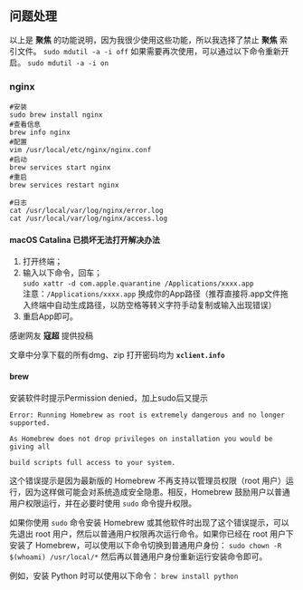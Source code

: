 ## 问题处理
以上是 **聚焦** 的功能说明，因为我很少使用这些功能，所以我选择了禁止 **聚焦** 索引文件。
`sudo mdutil -a -i off`
如果需要再次使用，可以通过以下命令重新开启。
`sudo mdutil -a -i on`


### nginx
```
#安装
sudo brew install nginx
#查看信息
brew info nginx
#配置
vim /usr/local/etc/nginx/nginx.conf
#启动
brew services start nginx
#重启
brew services restart nginx

#日志
cat /usr/local/var/log/nginx/error.log
cat /usr/local/var/log/nginx/access.log
```


#### macOS Catalina 已损坏无法打开解决办法
1.  打开终端；
2.  输入以下命令，回车；  
    `sudo xattr -d com.apple.quarantine /Applications/xxxx.app`  
    注意：`/Applications/xxxx.app` 换成你的App路径（推荐直接将.app文件拖入终端中自动生成路径，以防空格等转义字符手动复制或输入出现错误）
3.  重启App即可。

感谢网友 **寇超** 提供投稿

文章中分享下载的所有dmg、zip 打开密码均为 **`xclient.info`**

#### brew
安装软件时提示Permission denied，加上sudo后又提示
```
Error: Running Homebrew as root is extremely dangerous and no longer supported.

As Homebrew does not drop privileges on installation you would be giving all

build scripts full access to your system.
```
这个错误提示是因为最新版的 Homebrew 不再支持以管理员权限（root 用户）运行，因为这样做可能会对系统造成安全隐患。相反，Homebrew 鼓励用户以普通用户权限运行，并在必要时使用 `sudo` 命令提升权限。

如果你使用 `sudo` 命令安装 Homebrew 或其他软件时出现了这个错误提示，可以先退出 root 用户，然后以普通用户权限再次运行命令。如果你已经在 root 用户下安装了 Homebrew，可以使用以下命令切换到普通用户身份：
`sudo chown -R $(whoami) /usr/local/*`
然后再以普通用户身份重新运行安装命令即可。

例如，安装 Python 时可以使用以下命令：
`brew install python`